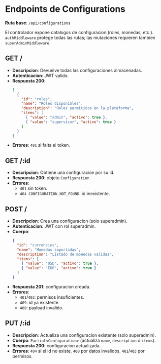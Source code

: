 ﻿# Endpoints de Configurations

**Ruta base**: `/api/configurations`

El controlador expone catalogos de configuracion (roles, monedas, etc.). `authMiddleware` protege todas las rutas; las mutaciones requieren tambien `superAdminMiddleware`.

## GET /
- **Descripcion**: Devuelve todas las configuraciones almacenadas.
- **Autenticacion**: JWT valido.
- **Respuesta 200**:
  ```json
  [
    {
      "id": "roles",
      "name": "Roles disponibles",
      "description": "Roles permitidos en la plataforma",
      "items": [
        { "value": "admin", "activo": true },
        { "value": "supervisor", "activo": true }
      ]
    }
  ]
  ```
- **Errores**: `401` si falta el token.

## GET /:id
- **Descripcion**: Obtiene una configuracion por su id.
- **Respuesta 200**: objeto `Configuration`.
- **Errores**:
  - `401` sin token.
  - `404 CONFIGURATION_NOT_FOUND`: id inexistente.

## POST /
- **Descripcion**: Crea una configuracion (solo superadmin).
- **Autenticacion**: JWT con rol superadmin.
- **Cuerpo**:
  ```json
  {
    "id": "currencies",
    "name": "Monedas soportadas",
    "description": "Listado de monedas validas",
    "items": [
      { "value": "USD", "activo": true },
      { "value": "EUR", "activo": true }
    ]
  }
  ```
- **Respuesta 201**: configuracion creada.
- **Errores**:
  - `401`/`403`: permisos insuficientes.
  - `409`: id ya existente.
  - `400`: payload invalido.

## PUT /:id
- **Descripcion**: Actualiza una configuracion existente (solo superadmin).
- **Cuerpo**: `Partial<Configuration>` (actualiza `name`, `description` o `items`).
- **Respuesta 200**: configuracion actualizada.
- **Errores**: `404` si el id no existe, `400` por datos invalidos, `401`/`403` por permisos.
